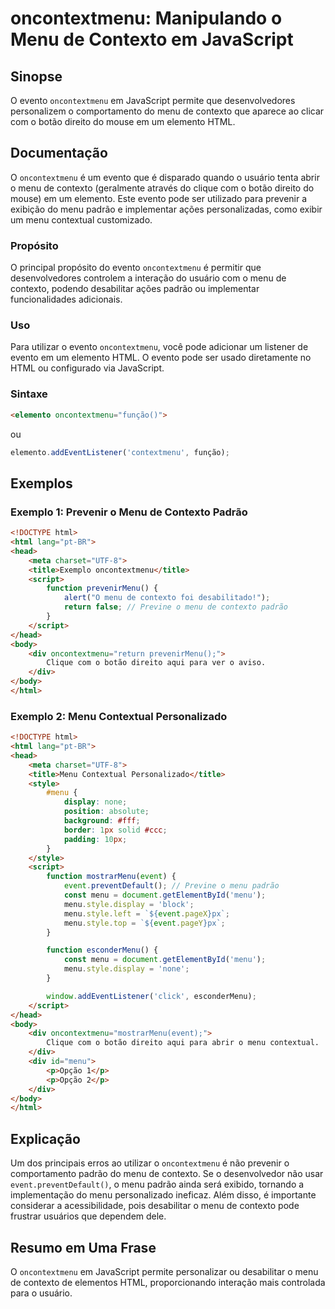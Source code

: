<!--
Meta Description: # oncontextmenu: Manipulando o Menu de Contexto em JavaScript ## Sinopse O evento `oncontextmenu` em JavaScript permite que desenvolvedores personaliz...
Meta Keywords: menu, html, oncontextmenu, contexto, evento
-->

# oncontextmenu: Manipulando o Menu de Contexto em JavaScript

## Sinopse
O evento `oncontextmenu` em JavaScript permite que desenvolvedores personalizem o comportamento do menu de contexto que aparece ao clicar com o botão direito do mouse em um elemento HTML.

## Documentação
O `oncontextmenu` é um evento que é disparado quando o usuário tenta abrir o menu de contexto (geralmente através do clique com o botão direito do mouse) em um elemento. Este evento pode ser utilizado para prevenir a exibição do menu padrão e implementar ações personalizadas, como exibir um menu contextual customizado.

### Propósito
O principal propósito do evento `oncontextmenu` é permitir que desenvolvedores controlem a interação do usuário com o menu de contexto, podendo desabilitar ações padrão ou implementar funcionalidades adicionais.

### Uso
Para utilizar o evento `oncontextmenu`, você pode adicionar um listener de evento em um elemento HTML. O evento pode ser usado diretamente no HTML ou configurado via JavaScript.

### Sintaxe
```html
<elemento oncontextmenu="função()">
```
ou
```javascript
elemento.addEventListener('contextmenu', função);
```

## Exemplos

### Exemplo 1: Prevenir o Menu de Contexto Padrão
```html
<!DOCTYPE html>
<html lang="pt-BR">
<head>
    <meta charset="UTF-8">
    <title>Exemplo oncontextmenu</title>
    <script>
        function prevenirMenu() {
            alert("O menu de contexto foi desabilitado!");
            return false; // Previne o menu de contexto padrão
        }
    </script>
</head>
<body>
    <div oncontextmenu="return prevenirMenu();">
        Clique com o botão direito aqui para ver o aviso.
    </div>
</body>
</html>
```

### Exemplo 2: Menu Contextual Personalizado
```html
<!DOCTYPE html>
<html lang="pt-BR">
<head>
    <meta charset="UTF-8">
    <title>Menu Contextual Personalizado</title>
    <style>
        #menu {
            display: none;
            position: absolute;
            background: #fff;
            border: 1px solid #ccc;
            padding: 10px;
        }
    </style>
    <script>
        function mostrarMenu(event) {
            event.preventDefault(); // Previne o menu padrão
            const menu = document.getElementById('menu');
            menu.style.display = 'block';
            menu.style.left = `${event.pageX}px`;
            menu.style.top = `${event.pageY}px`;
        }

        function esconderMenu() {
            const menu = document.getElementById('menu');
            menu.style.display = 'none';
        }

        window.addEventListener('click', esconderMenu);
    </script>
</head>
<body>
    <div oncontextmenu="mostrarMenu(event);">
        Clique com o botão direito aqui para abrir o menu contextual.
    </div>
    <div id="menu">
        <p>Opção 1</p>
        <p>Opção 2</p>
    </div>
</body>
</html>
```

## Explicação
Um dos principais erros ao utilizar o `oncontextmenu` é não prevenir o comportamento padrão do menu de contexto. Se o desenvolvedor não usar `event.preventDefault()`, o menu padrão ainda será exibido, tornando a implementação do menu personalizado ineficaz. Além disso, é importante considerar a acessibilidade, pois desabilitar o menu de contexto pode frustrar usuários que dependem dele.

## Resumo em Uma Frase
O `oncontextmenu` em JavaScript permite personalizar ou desabilitar o menu de contexto de elementos HTML, proporcionando interação mais controlada para o usuário.